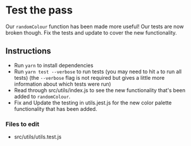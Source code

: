 # Test the pass

Our `randomColour` function has been made more useful! Our tests are now broken though. Fix the tests and update to cover the new functionality.

## Instructions

* Run `yarn` to install dependencies
* Run `yarn test --verbose` to run tests (you may need to hit `a` to run all tests) (the `--verbose` flag is not required but gives a little more information about which tests were run)
* Read through src/utils/index.js to see the new functionality that's been added to `randomColour`.
* Fix and Update the testing in utils.jest.js for the new color palette functionality that has been added.

### Files to edit

* src/utils/utils.test.js

